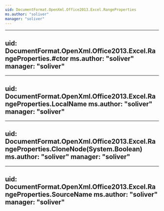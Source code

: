 ```yaml
---
uid: DocumentFormat.OpenXml.Office2013.Excel.RangeProperties
ms.author: "soliver"
manager: "soliver"
---
```


---
uid: DocumentFormat.OpenXml.Office2013.Excel.RangeProperties.#ctor
ms.author: "soliver"
manager: "soliver"
---

---
uid: DocumentFormat.OpenXml.Office2013.Excel.RangeProperties.LocalName
ms.author: "soliver"
manager: "soliver"
---

---
uid: DocumentFormat.OpenXml.Office2013.Excel.RangeProperties.CloneNode(System.Boolean)
ms.author: "soliver"
manager: "soliver"
---

---
uid: DocumentFormat.OpenXml.Office2013.Excel.RangeProperties.SourceName
ms.author: "soliver"
manager: "soliver"
---
